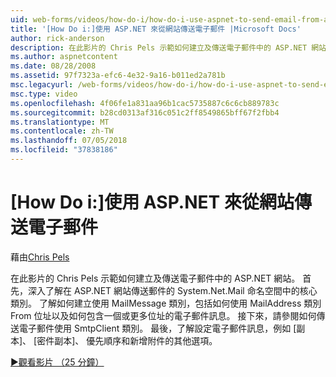 ```yaml
---
uid: web-forms/videos/how-do-i/how-do-i-use-aspnet-to-send-email-from-a-web-site
title: '[How Do i:]使用 ASP.NET 來從網站傳送電子郵件 |Microsoft Docs'
author: rick-anderson
description: 在此影片的 Chris Pels 示範如何建立及傳送電子郵件中的 ASP.NET 網站。 首先，了解的 System.Net.Mail 命名空間 f 中的核心類別...
ms.author: aspnetcontent
ms.date: 08/28/2008
ms.assetid: 97f7323a-efc6-4e32-9a16-b011ed2a781b
msc.legacyurl: /web-forms/videos/how-do-i/how-do-i-use-aspnet-to-send-email-from-a-web-site
msc.type: video
ms.openlocfilehash: 4f06fe1a831aa96b1cac5735887c6c6cb889783c
ms.sourcegitcommit: b28cd0313af316c051c2ff8549865bff67f2fbb4
ms.translationtype: MT
ms.contentlocale: zh-TW
ms.lasthandoff: 07/05/2018
ms.locfileid: "37838186"
---
```

<a name="how-do-i-use-aspnet-to-send-email-from-a-web-site"></a>[How Do i:]使用 ASP.NET 來從網站傳送電子郵件
====================
藉由[Chris Pels](https://twitter.com/chrispels)

在此影片的 Chris Pels 示範如何建立及傳送電子郵件中的 ASP.NET 網站。 首先，深入了解在 ASP.NET 網站傳送郵件的 System.Net.Mail 命名空間中的核心類別。 了解如何建立使用 MailMessage 類別，包括如何使用 MailAddress 類別 From 位址以及如何包含一個或更多位址的電子郵件訊息。 接下來，請參閱如何傳送電子郵件使用 SmtpClient 類別。 最後，了解設定電子郵件訊息，例如 [副本]、 [密件副本]、 優先順序和新增附件的其他選項。

[&#9654;觀看影片 （25 分鐘）](https://channel9.msdn.com/Blogs/ASP-NET-Site-Videos/how-do-i-use-aspnet-to-send-email-from-a-web-site)
